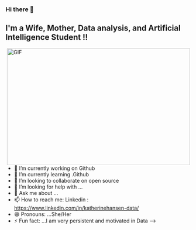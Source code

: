 ### Hi there 👋
## I'm a Wife, Mother, Data analysis, and Artificial Intelligence Student !!
 <img align="right" alt="GIF" src="https://github.com/arsentieva/arsentieva/blob/main/code.gif?raw=true" width="500" height="320" />


- 🔭 I’m currently working on Github
- 🌱 I’m currently learning .Github
- 👯 I’m looking to collaborate on open source
- 🤔 I’m looking for help with ...
- 💬 Ask me about ...
- 📫 How to reach me: Linkedin : https://www.linkedin.com/in/katherinehansen-data/
- 😄 Pronouns: ...She/Her
- ⚡ Fun fact: ...I am very persistent and motivated in Data
-->
